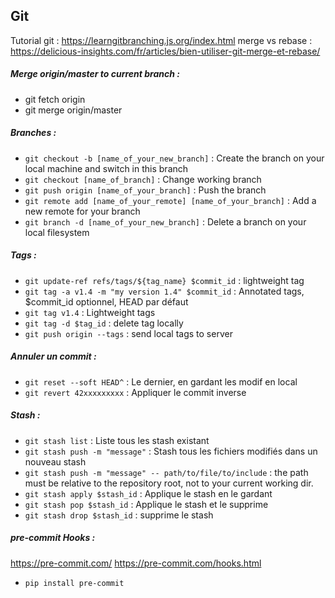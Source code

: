 ## Git

Tutorial git : https://learngitbranching.js.org/index.html
merge vs rebase : https://delicious-insights.com/fr/articles/bien-utiliser-git-merge-et-rebase/


##### Merge origin/master to current branch :
- git fetch origin
- git merge origin/master


##### Branches :
- `git checkout -b [name_of_your_new_branch]` : Create the branch on your local machine and switch in this branch
- `git checkout [name_of_branch]` : Change working branch
- `git push origin [name_of_your_branch]` : Push the branch
- `git remote add [name_of_your_remote] [name_of_your_branch]` : Add a new remote for your branch
- `git branch -d [name_of_your_new_branch]` : Delete a branch on your local filesystem


##### Tags :
- `git update-ref refs/tags/${tag_name} $commit_id` : lightweight tag
- `git tag -a v1.4 -m "my version 1.4" $commit_id` : Annotated tags, $commit_id optionnel, HEAD par défaut
- `git tag v1.4` : Lightweight tags
- `git tag -d $tag_id` : delete tag locally
- `git push origin --tags` : send local tags to server


##### Annuler un commit :
- `git reset --soft HEAD^` : Le dernier, en gardant les modif en local
- `git revert 42xxxxxxxxx` : Appliquer le commit inverse


##### Stash :
- `git stash list` : Liste tous les stash existant
- `git stash push -m "message"` : Stash tous les fichiers modifiés dans un nouveau stash
- `git stash push -m "message" -- path/to/file/to/include` : the path must be relative to the repository root, not to your current working dir.
- `git stash apply $stash_id` : Applique le stash en le gardant
- `git stash pop $stash_id` : Applique le stash et le supprime
- `git stash drop $stash_id` : supprime le stash


##### pre-commit Hooks :
https://pre-commit.com/
https://pre-commit.com/hooks.html
- `pip install pre-commit`
